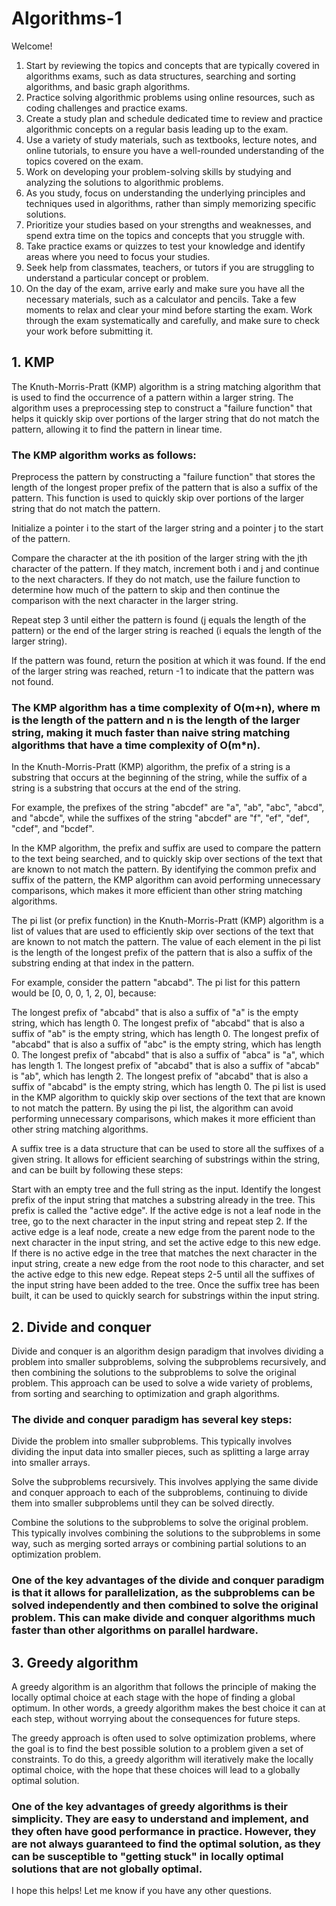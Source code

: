 # Algorithms-1
Welcome!
1. Start by reviewing the topics and concepts that are typically covered in algorithms exams, such as data structures, searching and sorting algorithms, and basic graph algorithms.
2. Practice solving algorithmic problems using online resources, such as coding challenges and practice exams.
3. Create a study plan and schedule dedicated time to review and practice algorithmic concepts on a regular basis leading up to the exam.
4. Use a variety of study materials, such as textbooks, lecture notes, and online tutorials, to ensure you have a well-rounded understanding of the topics covered on the exam.
5. Work on developing your problem-solving skills by studying and analyzing the solutions to algorithmic problems.
6. As you study, focus on understanding the underlying principles and techniques used in algorithms, rather than simply memorizing specific solutions.
7. Prioritize your studies based on your strengths and weaknesses, and spend extra time on the topics and concepts that you struggle with.
8. Take practice exams or quizzes to test your knowledge and identify areas where you need to focus your studies.
9. Seek help from classmates, teachers, or tutors if you are struggling to understand a particular concept or problem.
10. On the day of the exam, arrive early and make sure you have all the necessary materials, such as a calculator and pencils. Take a few moments to relax and clear your mind before starting the exam. Work through the exam systematically and carefully, and make sure to check your work before submitting it.

## 1. KMP 
The Knuth-Morris-Pratt (KMP) algorithm is a string matching algorithm that is used to find the occurrence of a pattern within a larger string. The algorithm uses a preprocessing step to construct a "failure function" that helps it quickly skip over portions of the larger string that do not match the pattern, allowing it to find the pattern in linear time.

### The KMP algorithm works as follows:

Preprocess the pattern by constructing a "failure function" that stores the length of the longest proper prefix of the pattern that is also a suffix of the pattern. This function is used to quickly skip over portions of the larger string that do not match the pattern.

Initialize a pointer i to the start of the larger string and a pointer j to the start of the pattern.

Compare the character at the ith position of the larger string with the jth character of the pattern. If they match, increment both i and j and continue to the next characters. If they do not match, use the failure function to determine how much of the pattern to skip and then continue the comparison with the next character in the larger string.

Repeat step 3 until either the pattern is found (j equals the length of the pattern) or the end of the larger string is reached (i equals the length of the larger string).

If the pattern was found, return the position at which it was found. If the end of the larger string was reached, return -1 to indicate that the pattern was not found.

### The KMP algorithm has a time complexity of O(m+n), where m is the length of the pattern and n is the length of the larger string, making it much faster than naive string matching algorithms that have a time complexity of O(m*n).

In the Knuth-Morris-Pratt (KMP) algorithm, the prefix of a string is a substring that occurs at the beginning of the string, while the suffix of a string is a substring that occurs at the end of the string.

For example, the prefixes of the string "abcdef" are "a", "ab", "abc", "abcd", and "abcde", while the suffixes of the string "abcdef" are "f", "ef", "def", "cdef", and "bcdef".

In the KMP algorithm, the prefix and suffix are used to compare the pattern to the text being searched, and to quickly skip over sections of the text that are known to not match the pattern. By identifying the common prefix and suffix of the pattern, the KMP algorithm can avoid performing unnecessary comparisons, which makes it more efficient than other string matching algorithms.

The pi list (or prefix function) in the Knuth-Morris-Pratt (KMP) algorithm is a list of values that are used to efficiently skip over sections of the text that are known to not match the pattern. The value of each element in the pi list is the length of the longest prefix of the pattern that is also a suffix of the substring ending at that index in the pattern.

For example, consider the pattern "abcabd". The pi list for this pattern would be [0, 0, 0, 1, 2, 0], because:

The longest prefix of "abcabd" that is also a suffix of "a" is the empty string, which has length 0.
The longest prefix of "abcabd" that is also a suffix of "ab" is the empty string, which has length 0.
The longest prefix of "abcabd" that is also a suffix of "abc" is the empty string, which has length 0.
The longest prefix of "abcabd" that is also a suffix of "abca" is "a", which has length 1.
The longest prefix of "abcabd" that is also a suffix of "abcab" is "ab", which has length 2.
The longest prefix of "abcabd" that is also a suffix of "abcabd" is the empty string, which has length 0.
The pi list is used in the KMP algorithm to quickly skip over sections of the text that are known to not match the pattern. By using the pi list, the algorithm can avoid performing unnecessary comparisons, which makes it more efficient than other string matching algorithms.

A suffix tree is a data structure that can be used to store all the suffixes of a given string. It allows for efficient searching of substrings within the string, and can be built by following these steps:

Start with an empty tree and the full string as the input.
Identify the longest prefix of the input string that matches a substring already in the tree. This prefix is called the "active edge".
If the active edge is not a leaf node in the tree, go to the next character in the input string and repeat step 2.
If the active edge is a leaf node, create a new edge from the parent node to the next character in the input string, and set the active edge to this new edge.
If there is no active edge in the tree that matches the next character in the input string, create a new edge from the root node to this character, and set the active edge to this new edge.
Repeat steps 2-5 until all the suffixes of the input string have been added to the tree.
Once the suffix tree has been built, it can be used to quickly search for substrings within the input string.

## 2. Divide and conquer
Divide and conquer is an algorithm design paradigm that involves dividing a problem into smaller subproblems, solving the subproblems recursively, and then combining the solutions to the subproblems to solve the original problem. This approach can be used to solve a wide variety of problems, from sorting and searching to optimization and graph algorithms.

### The divide and conquer paradigm has several key steps:

Divide the problem into smaller subproblems. This typically involves dividing the input data into smaller pieces, such as splitting a large array into smaller arrays.

Solve the subproblems recursively. This involves applying the same divide and conquer approach to each of the subproblems, continuing to divide them into smaller subproblems until they can be solved directly.

Combine the solutions to the subproblems to solve the original problem. This typically involves combining the solutions to the subproblems in some way, such as merging sorted arrays or combining partial solutions to an optimization problem.

### One of the key advantages of the divide and conquer paradigm is that it allows for parallelization, as the subproblems can be solved independently and then combined to solve the original problem. This can make divide and conquer algorithms much faster than other algorithms on parallel hardware.

## 3. Greedy algorithm
A greedy algorithm is an algorithm that follows the principle of making the locally optimal choice at each stage with the hope of finding a global optimum. In other words, a greedy algorithm makes the best choice it can at each step, without worrying about the consequences for future steps.

The greedy approach is often used to solve optimization problems, where the goal is to find the best possible solution to a problem given a set of constraints. To do this, a greedy algorithm will iteratively make the locally optimal choice, with the hope that these choices will lead to a globally optimal solution.

### One of the key advantages of greedy algorithms is their simplicity. They are easy to understand and implement, and they often have good performance in practice. However, they are not always guaranteed to find the optimal solution, as they can be susceptible to "getting stuck" in locally optimal solutions that are not globally optimal.

I hope this helps! Let me know if you have any other questions.
